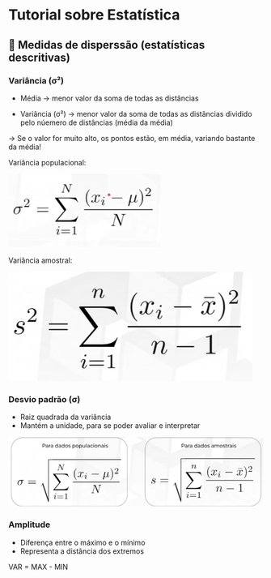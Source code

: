 # Tutorial sobre Estatística
## 📏 Medidas de disperssão (estatísticas descritivas)

### Variância (σ²)
- Média -> menor valor da soma de todas as distâncias

- Variância (σ²) -> menor valor da soma de todas as distâncias dividido pelo núemero de distâncias (média da média)

-> Se o valor for muito alto, os pontos estão, em média, variando bastante da média!

Variância populacional:

![Variância populacional](imagens/image-16.png)

Variância amostral:

![Variância amostral](imagens/image-15.png)

### Desvio padrão (σ)
- Raiz quadrada da variância
- Mantém a unidade, para se poder avaliar e interpretar

![Desvio padrão](imagens/image-17.png)


### Amplitude
- Diferença entre o máximo e o mínimo
- Representa a distância dos extremos

VAR = MAX - MIN
